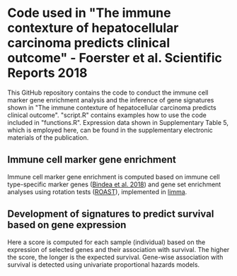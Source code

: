 # Code used in "The immune contexture of hepatocellular carcinoma predicts clinical outcome" - Foerster et al. Scientific Reports 2018
This GitHub repository contains the code to conduct the immune cell marker gene enrichment analysis and the inference of gene signatures shown in "The immune contexture of hepatocellular carcinoma predicts clinical outcome".
"script.R" contains examples how to use the code included in "functions.R". Expression data shown in Supplementary Table 5, which is employed here, can be found in the supplementary electronic materials of the publication.

## Immune cell marker gene enrichment
Immune cell marker gene enrichment is computed based on immune cell type-specific marker genes ([Bindea et al. 2018](http://www.cell.com/immunity/fulltext/S1074-7613(13)00437-8)) and gene set enrichment analyses using rotation tests ([ROAST](https://academic.oup.com/bioinformatics/article/26/17/2176/200022)), implemented in [limma](https://www.bioconductor.org/packages/release/bioc/html/limma.html).


## Development of signatures to predict survival based on gene expression
Here a score is computed for each sample (individual) based on the expression of selected genes and their association with survival. The higher the score, the longer is the expected survival. Gene-wise association with survival is detected using univariate proportional hazards models.


